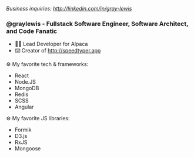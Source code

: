 *Business inquiries: http://linkedin.com/in/gray-lewis*

### @graylewis - Fullstack Software Engineer, Software Architect, and Code Fanatic

- 👨‍💻 Lead Developer for Alpaca
- ⌨️ Creator of http://speedtyper.app

⚙️ My favorite tech & frameworks: 
- React 
- Node.JS
- MongoDB
- Redis
- SCSS
- Angular

⚙️ My favorite JS libraries: 
- Formik
- D3.js
- RxJS
- Mongoose


<!---
graylewis/graylewis is a ✨ special ✨ repository because its `README.md` (this file) appears on your GitHub profile.
You can click the Preview link to take a look at your changes.
--->
